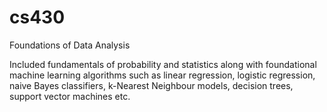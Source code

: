 # cs430
 Foundations of Data Analysis

 Included fundamentals of probability and statistics along with foundational machine learning algorithms such as linear regression, logistic regression, naive Bayes classifiers, k-Nearest Neighbour models, decision trees, support vector machines etc. 
